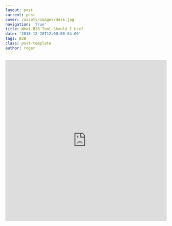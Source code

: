 ```yaml
---
layout: post
current: post
cover: /assets/images/desk.jpg
navigation: 'True'
title: What B2B Tool Should I Use?
date: '2018-12-20T12:00:00-04:00'
tags: B2B
class: post-template
author: roger
---
```

<div class="interact_responsive_padding" style="padding:100% 0 0 0;position:relative;margin-bottom:5px;"><div class="interact_responsive_wrapper" style="height:100%;left:0;position:absolute;top:0;width:100%;"><iframe id="interactApp5c1d0e5db50474001396d55e" width="100%" height="100%" style="border:none;max-width:100%;margin:0;" allowTransparency="true" frameborder="0" src="https://quiz.tryinteract.com/#/5c1d0e5db50474001396d55e?method=iframe"></iframe></div></div>
